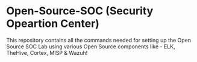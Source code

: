 # Open-Source-SOC (Security Opeartion Center) 

This repository contains all the commands needed for setting up the Open Source SOC Lab using various Open Source components like - ELK, TheHive, Cortex, MISP & Wazuh!



